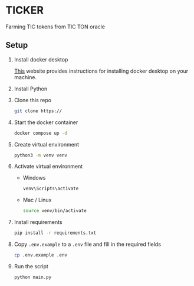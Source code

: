 # TICKER 

Farming TIC tokens from TIC TON oracle

## Setup

1. Install docker desktop
   
    [This](https://docs.docker.com/desktop/) website provides instructions for installing docker desktop on your machine. 
    
2. Install Python

3. Clone this repo

    ```bash
    git clone https://
    ```

4. Start the docker container

    ```bash
    docker compose up -d
    ```

5. Create virtual environment

    ```bash
    python3 -m venv venv
    ```

6. Activate virtual environment

    - Windows

        ```bash
        venv\Scripts\activate
        ```

    - Mac / Linux

        ```bash
        source venv/bin/activate
        ```

7. Install requirements

    ```bash
    pip install -r requirements.txt
    ```

8. Copy `.env.example` to a `.env` file and fill in the required fields

    ```bash
    cp .env.example .env
    ```

9.  Run the script

    ```bash
    python main.py
    ```
